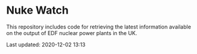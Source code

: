 # Nuke Watch

This repository includes code for retrieving the latest information available on the output of EDF nuclear power plants in the UK.

Last updated: 2020-12-02 13:13